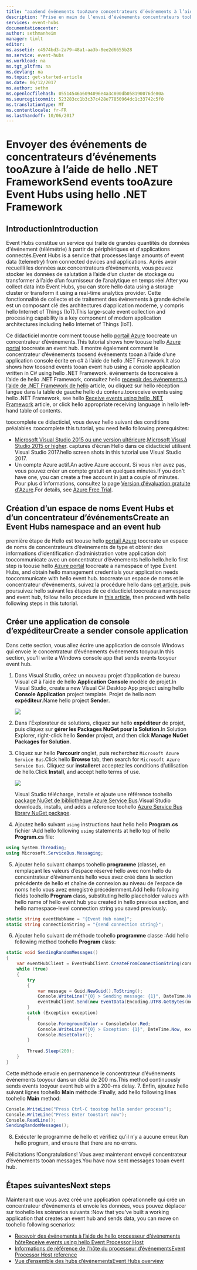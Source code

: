 ```yaml
---
title: "aaaSend événements tooAzure concentrateurs d’événements à l’aide de hello .NET Framework | Documents Microsoft"
description: "Prise en main de l’envoi d’événements concentrateurs tooEvent à l’aide de hello .NET Framework"
services: event-hubs
documentationcenter: 
author: sethmanheim
manager: timlt
editor: 
ms.assetid: c4974bd3-2a79-48a1-aa3b-8ee2d6655b28
ms.service: event-hubs
ms.workload: na
ms.tgt_pltfrm: na
ms.devlang: na
ms.topic: get-started-article
ms.date: 06/12/2017
ms.author: sethm
ms.openlocfilehash: 05514546a6094096e4a3c800db058190076de80a
ms.sourcegitcommit: 523283cc1b3c37c428e77850964dc1c33742c5f0
ms.translationtype: MT
ms.contentlocale: fr-FR
ms.lasthandoff: 10/06/2017
---
```

# <a name="send-events-tooazure-event-hubs-using-hello-net-framework"></a><span data-ttu-id="c3698-103">Envoyer des événements de concentrateurs d’événements tooAzure à l’aide de hello .NET Framework</span><span class="sxs-lookup"><span data-stu-id="c3698-103">Send events tooAzure Event Hubs using hello .NET Framework</span></span>

## <a name="introduction"></a><span data-ttu-id="c3698-104">Introduction</span><span class="sxs-lookup"><span data-stu-id="c3698-104">Introduction</span></span>

<span data-ttu-id="c3698-105">Event Hubs constitue un service qui traite de grandes quantités de données d'événement (télémétrie) à partir de périphériques et d'applications connectés.</span><span class="sxs-lookup"><span data-stu-id="c3698-105">Event Hubs is a service that processes large amounts of event data (telemetry) from connected devices and applications.</span></span> <span data-ttu-id="c3698-106">Après avoir recueilli les données aux concentrateurs d’événements, vous pouvez stocker les données de salutation à l’aide d’un cluster de stockage ou transformer à l’aide d’un fournisseur de l’analytique en temps réel.</span><span class="sxs-lookup"><span data-stu-id="c3698-106">After you collect data into Event Hubs, you can store hello data using a storage cluster or transform it using a real-time analytics provider.</span></span> <span data-ttu-id="c3698-107">Cette fonctionnalité de collecte et de traitement des événements à grande échelle est un composant clé des architectures d’application moderne, y compris hello Internet of Things (IoT).</span><span class="sxs-lookup"><span data-stu-id="c3698-107">This large-scale event collection and processing capability is a key component of modern application architectures including hello Internet of Things (IoT).</span></span>

<span data-ttu-id="c3698-108">Ce didacticiel montre comment toouse hello [portail Azure](https://portal.azure.com) toocreate un concentrateur d’événements.</span><span class="sxs-lookup"><span data-stu-id="c3698-108">This tutorial shows how toouse hello [Azure portal](https://portal.azure.com) toocreate an event hub.</span></span> <span data-ttu-id="c3698-109">Il montre également comment le concentrateur d’événements toosend événements tooan à l’aide d’une application console écrite en c# à l’aide de hello .NET Framework.</span><span class="sxs-lookup"><span data-stu-id="c3698-109">It also shows how toosend events tooan event hub using a console application written in C# using hello .NET Framework.</span></span> <span data-ttu-id="c3698-110">événements de tooreceive à l’aide de hello .NET Framework, consultez hello [recevoir des événements à l’aide de .NET Framework de hello](event-hubs-dotnet-framework-getstarted-receive-eph.md) article, ou cliquez sur hello réception langue dans la table de gauche hello du contenu.</span><span class="sxs-lookup"><span data-stu-id="c3698-110">tooreceive events using hello .NET Framework, see hello [Receive events using hello .NET Framework](event-hubs-dotnet-framework-getstarted-receive-eph.md) article, or click hello appropriate receiving language in hello left-hand table of contents.</span></span>

<span data-ttu-id="c3698-111">toocomplete ce didacticiel, vous devez hello suivant des conditions préalables :</span><span class="sxs-lookup"><span data-stu-id="c3698-111">toocomplete this tutorial, you need hello following prerequisites:</span></span>

* <span data-ttu-id="c3698-112">[Microsoft Visual Studio 2015 ou une version ultérieure](http://visualstudio.com).</span><span class="sxs-lookup"><span data-stu-id="c3698-112">[Microsoft Visual Studio 2015 or higher](http://visualstudio.com).</span></span> <span data-ttu-id="c3698-113">captures d’écran Hello dans ce didacticiel utilisent Visual Studio 2017.</span><span class="sxs-lookup"><span data-stu-id="c3698-113">hello screen shots in this tutorial use Visual Studio 2017.</span></span>
* <span data-ttu-id="c3698-114">Un compte Azure actif.</span><span class="sxs-lookup"><span data-stu-id="c3698-114">An active Azure account.</span></span> <span data-ttu-id="c3698-115">Si vous n’en avez pas, vous pouvez créer un compte gratuit en quelques minutes.</span><span class="sxs-lookup"><span data-stu-id="c3698-115">If you don't have one, you can create a free account in just a couple of minutes.</span></span> <span data-ttu-id="c3698-116">Pour plus d'informations, consultez la page [Version d'évaluation gratuite d'Azure](https://azure.microsoft.com/free/).</span><span class="sxs-lookup"><span data-stu-id="c3698-116">For details, see [Azure Free Trial](https://azure.microsoft.com/free/).</span></span>

## <a name="create-an-event-hubs-namespace-and-an-event-hub"></a><span data-ttu-id="c3698-117">Création d’un espace de noms Event Hubs et d’un concentrateur d’événements</span><span class="sxs-lookup"><span data-stu-id="c3698-117">Create an Event Hubs namespace and an event hub</span></span>

<span data-ttu-id="c3698-118">première étape de Hello est toouse hello [portail Azure](https://portal.azure.com) toocreate un espace de noms de concentrateurs d’événements de type et obtenir des informations d’identification d’administration votre application doit toocommunicate avec un concentrateur d’événements hello hello.</span><span class="sxs-lookup"><span data-stu-id="c3698-118">hello first step is toouse hello [Azure portal](https://portal.azure.com) toocreate a namespace of type Event Hubs, and obtain hello management credentials your application needs toocommunicate with hello event hub.</span></span> <span data-ttu-id="c3698-119">toocreate un espace de noms et le concentrateur d’événements, suivez la procédure hello dans [cet article](event-hubs-create.md), puis poursuivez hello suivant les étapes de ce didacticiel.</span><span class="sxs-lookup"><span data-stu-id="c3698-119">toocreate a namespace and event hub, follow hello procedure in [this article](event-hubs-create.md), then proceed with hello following steps in this tutorial.</span></span>

## <a name="create-a-sender-console-application"></a><span data-ttu-id="c3698-120">Créer une application de console d’expéditeur</span><span class="sxs-lookup"><span data-stu-id="c3698-120">Create a sender console application</span></span>

<span data-ttu-id="c3698-121">Dans cette section, vous allez écrire une application de console Windows qui envoie le concentrateur d’événements événements tooyour.</span><span class="sxs-lookup"><span data-stu-id="c3698-121">In this section, you'll write a Windows console app that sends events tooyour event hub.</span></span>

1. <span data-ttu-id="c3698-122">Dans Visual Studio, créez un nouveau projet d’application de bureau Visual c# à l’aide de hello **Application Console** modèle de projet.</span><span class="sxs-lookup"><span data-stu-id="c3698-122">In Visual Studio, create a new Visual C# Desktop App project using hello **Console Application** project template.</span></span> <span data-ttu-id="c3698-123">Projet de hello nom **expéditeur**.</span><span class="sxs-lookup"><span data-stu-id="c3698-123">Name hello project **Sender**.</span></span>
   
    ![](./media/event-hubs-dotnet-framework-getstarted-send/create-sender-csharp1.png)
2. <span data-ttu-id="c3698-124">Dans l’Explorateur de solutions, cliquez sur hello **expéditeur** de projet, puis cliquez sur **gérer les Packages NuGet pour la Solution**.</span><span class="sxs-lookup"><span data-stu-id="c3698-124">In Solution Explorer, right-click hello **Sender** project, and then click **Manage NuGet Packages for Solution**.</span></span> 
3. <span data-ttu-id="c3698-125">Cliquez sur hello **Parcourir** onglet, puis recherchez `Microsoft Azure Service Bus`.</span><span class="sxs-lookup"><span data-stu-id="c3698-125">Click hello **Browse** tab, then search for `Microsoft Azure Service Bus`.</span></span> <span data-ttu-id="c3698-126">Cliquez sur **installer**et acceptez les conditions d’utilisation de hello.</span><span class="sxs-lookup"><span data-stu-id="c3698-126">Click **Install**, and accept hello terms of use.</span></span> 
   
    ![](./media/event-hubs-dotnet-framework-getstarted-send/create-sender-csharp2.png)
   
    <span data-ttu-id="c3698-127">Visual Studio télécharge, installe et ajoute une référence toohello [package NuGet de bibliothèque Azure Service Bus](https://www.nuget.org/packages/WindowsAzure.ServiceBus).</span><span class="sxs-lookup"><span data-stu-id="c3698-127">Visual Studio downloads, installs, and adds a reference toohello [Azure Service Bus library NuGet package](https://www.nuget.org/packages/WindowsAzure.ServiceBus).</span></span>
4. <span data-ttu-id="c3698-128">Ajoutez hello suivant `using` instructions haut hello hello **Program.cs** fichier :</span><span class="sxs-lookup"><span data-stu-id="c3698-128">Add hello following `using` statements at hello top of hello **Program.cs** file:</span></span>
   
  ```csharp
  using System.Threading;
  using Microsoft.ServiceBus.Messaging;
  ```
5. <span data-ttu-id="c3698-129">Ajouter hello suivant champs toohello **programme** (classe), en remplaçant les valeurs d’espace réservé hello avec nom hello du concentrateur d’événements hello vous avez créé dans la section précédente de hello et chaîne de connexion au niveau de l’espace de noms hello vous avez enregistré précédemment.</span><span class="sxs-lookup"><span data-stu-id="c3698-129">Add hello following fields toohello **Program** class, substituting hello placeholder values with hello name of hello event hub you created in hello previous section, and hello namespace-level connection string you saved previously.</span></span>
   
  ```csharp
  static string eventHubName = "{Event Hub name}";
  static string connectionString = "{send connection string}";
  ```
6. <span data-ttu-id="c3698-130">Ajouter hello suivant de méthode toohello **programme** classe :</span><span class="sxs-lookup"><span data-stu-id="c3698-130">Add hello following method toohello **Program** class:</span></span>
   
  ```csharp
  static void SendingRandomMessages()
  {
      var eventHubClient = EventHubClient.CreateFromConnectionString(connectionString, eventHubName);
      while (true)
      {
          try
          {
              var message = Guid.NewGuid().ToString();
              Console.WriteLine("{0} > Sending message: {1}", DateTime.Now, message);
              eventHubClient.Send(new EventData(Encoding.UTF8.GetBytes(message)));
          }
          catch (Exception exception)
          {
              Console.ForegroundColor = ConsoleColor.Red;
              Console.WriteLine("{0} > Exception: {1}", DateTime.Now, exception.Message);
              Console.ResetColor();
          }
   
          Thread.Sleep(200);
      }
  }
  ```
   
  <span data-ttu-id="c3698-131">Cette méthode envoie en permanence le concentrateur d’événements événements tooyour dans un délai de 200 ms.</span><span class="sxs-lookup"><span data-stu-id="c3698-131">This method continuously sends events tooyour event hub with a 200-ms delay.</span></span>
7. <span data-ttu-id="c3698-132">Enfin, ajoutez hello suivant lignes toohello **Main** méthode :</span><span class="sxs-lookup"><span data-stu-id="c3698-132">Finally, add hello following lines toohello **Main** method:</span></span>
   
  ```csharp
  Console.WriteLine("Press Ctrl-C toostop hello sender process");
  Console.WriteLine("Press Enter toostart now");
  Console.ReadLine();
  SendingRandomMessages();
  ```
8. <span data-ttu-id="c3698-133">Exécuter le programme de hello et vérifiez qu’il n’y a aucune erreur.</span><span class="sxs-lookup"><span data-stu-id="c3698-133">Run hello program, and ensure that there are no errors.</span></span>
  
<span data-ttu-id="c3698-134">Félicitations !</span><span class="sxs-lookup"><span data-stu-id="c3698-134">Congratulations!</span></span> <span data-ttu-id="c3698-135">Vous avez maintenant envoyé concentrateur d’événements tooan messages.</span><span class="sxs-lookup"><span data-stu-id="c3698-135">You have now sent messages tooan event hub.</span></span>

## <a name="next-steps"></a><span data-ttu-id="c3698-136">Étapes suivantes</span><span class="sxs-lookup"><span data-stu-id="c3698-136">Next steps</span></span>
<span data-ttu-id="c3698-137">Maintenant que vous avez créé une application opérationnelle qui crée un concentrateur d’événements et envoie les données, vous pouvez déplacer sur toohello les scénarios suivants :</span><span class="sxs-lookup"><span data-stu-id="c3698-137">Now that you've built a working application that creates an event hub and sends data, you can move on toohello following scenarios:</span></span>

* [<span data-ttu-id="c3698-138">Recevoir des événements à l’aide de hello processeur d’événements hôte</span><span class="sxs-lookup"><span data-stu-id="c3698-138">Receive events using hello Event Processor Host</span></span>](event-hubs-dotnet-framework-getstarted-receive-eph.md)
* [<span data-ttu-id="c3698-139">Informations de référence de l’hôte du processeur d’événements</span><span class="sxs-lookup"><span data-stu-id="c3698-139">Event Processor Host reference</span></span>](/dotnet/api/microsoft.servicebus.messaging.eventprocessorhost)
* [<span data-ttu-id="c3698-140">Vue d’ensemble des hubs d’événements</span><span class="sxs-lookup"><span data-stu-id="c3698-140">Event Hubs overview</span></span>](event-hubs-what-is-event-hubs.md)

<!-- Images. -->
[19]: ./media/event-hubs-csharp-ephcs-getstarted/create-eh-proj1.png
[20]: ./media/event-hubs-csharp-ephcs-getstarted/create-eh-proj2.png
[21]: ./media/event-hubs-csharp-ephcs-getstarted/run-csharp-ephcs1.png
[22]: ./media/event-hubs-csharp-ephcs-getstarted/run-csharp-ephcs2.png


